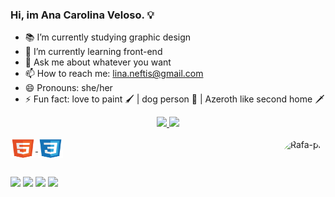 ### Hi, im Ana Carolina Veloso. 💡

- 📚 I’m currently studying graphic design
- 🌱 I’m currently learning front-end
- 💬 Ask me about whatever you want
- 📫 How to reach me: lina.neftis@gmail.com
- 😄 Pronouns: she/her
- ⚡ Fun fact: love to paint 🖌️ | dog person 🐶 | Azeroth like second home 🗡️

<div align="center">
  <a href="https://github.com/anacveloso">
  <img height="180em" src="https://github-readme-stats.vercel.app/api?username=anacveloso&show_icons=true&theme=radical&include_all_commits=true&count_private=true"/>
  <img height="180em" src="https://github-readme-stats.vercel.app/api/top-langs/?username=anacveloso&layout=compact&langs_count=7&theme=radical"/>
</div>
  
<div style="display: inline_block"><br>
  <img align="center" alt="Rafa-HTML" height="30" width="40" src="https://raw.githubusercontent.com/devicons/devicon/master/icons/html5/html5-original.svg">
  <img align="center" alt="Rafa-CSS" height="30" width="40" src="https://raw.githubusercontent.com/devicons/devicon/master/icons/css3/css3-original.svg">
  <img align="right" alt="Rafa-pic" height="150" style="border-radius:50px;" src="https://scontent-gru2-2.cdninstagram.com/v/t51.2885-19/280556486_400521725261270_1102006293588309832_n.jpg?stp=dst-jpg_s150x150&_nc_ht=scontent-gru2-2.cdninstagram.com&_nc_cat=102&_nc_ohc=ZRAR9o4TPaEAX8_hg2d&edm=ALbqBD0BAAAA&ccb=7-4&oh=00_AT-cQCbsE60EHnkW2hV8LxldzBY08ouDC7aRSkwxe_F9gA&oe=6283AB23&_nc_sid=9a90d6">
</div>
  
  ##
 
<div>
  <a href="https://t.me/anacveloso" target="_blank"><img src="https://img.shields.io/badge/Telegram-2CA5E0?style=for-the-badge&logo=telegram&logoColor=white" target="_blank"></a>
  <a href="https://www.instagram.com/anac.veloso/" target="_blank"><img src="https://img.shields.io/badge/-Instagram-%23E4405F?style=for-the-badge&logo=instagram&logoColor=white" target="_blank"></a>
 <a href="https://discordapp.com/users/306207361968766979" target="_blank"><img src="https://img.shields.io/badge/Discord-7289DA?style=for-the-badge&logo=discord&logoColor=white" target="_blank"></a>
  <a href="https://www.linkedin.com/in/ana-carolina-veloso-da-silva-642195151/" target="_blank"><img src="https://img.shields.io/badge/-LinkedIn-%230077B5?style=for-the-badge&logo=linkedin&logoColor=white" target="_blank"></a>
</div>

